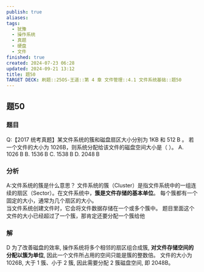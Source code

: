 ```yaml
---
publish: true
aliases: 
tags:
  - 犹豫
  - 操作系统
  - 真题
  - 硬盘
  - 文件
finished: true
created: 2024-07-23 06:28
updated: 2024-09-21 13:12
title: 题50
TARGET DECK: 刷题::25OS-王道::第 4 章 文件管理::4.1 文件系统基础::题50
---
```

## 题50
### 题目
Q:【2017 统考真题】某文件系统的簇和磁盘扇区大小分别为 $1\mathrm{{KB}}$ 和 ${512}\mathrm{\;B}$ 。
若一个文件的大小为 1026B，则系统分配给该文件的磁盘空间大小是（ ）。
A. ${1026}\mathrm{\;B}$
B. ${1536}\mathrm{\;B}$ 
C. ${1538}\mathrm{\;B}$ 
D. ${2048}\mathrm{\;B}$
### 分析
A:文件系统的簇是什么意思？ 
文件系统的簇（Cluster）是指文件系统中的一组连续的扇区（Sector）。在文件系统中，**簇是文件存储的基本单位**。
每个簇都有一个固定的大小，通常为几个扇区的大小。  
当文件系统创建文件时，它会将文件数据存储在一个或多个簇中。
题目里面这个文件的大小已经超过了一个簇，那肯定还要分配一个簇给他
### 解
D
为了改善磁盘的效率, 操作系统将多个相邻的扇区组合成簇, **对文件存储空间的分配以簇为单位**, 因此一个文件所占用的空间只能是簇的整数倍。
文件的大小为 1026B, 大于 1 簇、小于 2 簇, 因此需要分配 2 簇磁盘空间, 即 2048B。
